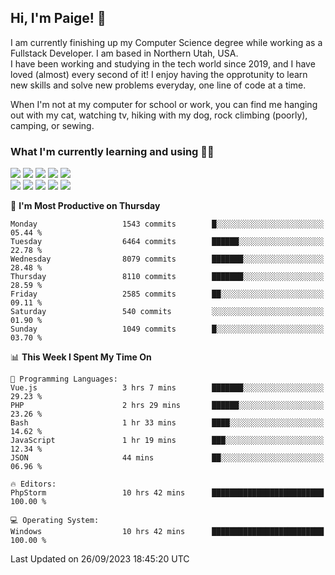 ## Hi, I'm Paige! :vulcan_salute:

I am currently finishing up my Computer Science degree while working as a Fullstack Developer. I am based in Northern Utah, USA. \
I have been working and studying in the tech world since 2019, and I have loved (almost) every second of it! I enjoy having the opprotunity to learn new skills and solve new problems everyday, one line of code at a time.  

When I'm not at my computer for school or work, you can find me hanging out with my cat, watching tv, hiking with my dog, rock climbing (poorly), camping, or sewing.  

### What I'm currently learning and using :woman_technologist:
![](https://img.shields.io/badge/Laravel-FF2D20?style=for-the-badge&logo=laravel&logoColor=white) 
![](https://img.shields.io/badge/PHP-777BB4?style=for-the-badge&logo=php&logoColor=white)
![](https://img.shields.io/badge/Vue.js-35495E?style=for-the-badge&logo=vuedotjs&logoColor=4FC08D) 
![](https://img.shields.io/badge/MySQL-005C84?style=for-the-badge&logo=mysql&logoColor=white) 
![](https://img.shields.io/badge/Tailwind_CSS-38B2AC?style=for-the-badge&logo=tailwind-css&logoColor=white) \
![](https://img.shields.io/badge/Python-FFD43B?style=for-the-badge&logo=python&logoColor=blue)
![](https://img.shields.io/badge/Django-092E20?style=for-the-badge&logo=django&logoColor=green)
![](https://img.shields.io/badge/Kotlin-0095D5?&style=for-the-badge&logo=kotlin&logoColor=white)
![](https://img.shields.io/badge/Java-ED8B00?style=for-the-badge&logo=java&logoColor=white)
![](https://img.shields.io/badge/Haskell-5D4F85?style=for-the-badge&logo=haskell&logoColor=white) 

<!--START_SECTION:waka-->
📅 **I'm Most Productive on Thursday** 

```text
Monday                   1543 commits        █░░░░░░░░░░░░░░░░░░░░░░░░   05.44 % 
Tuesday                  6464 commits        ██████░░░░░░░░░░░░░░░░░░░   22.78 % 
Wednesday                8079 commits        ███████░░░░░░░░░░░░░░░░░░   28.48 % 
Thursday                 8110 commits        ███████░░░░░░░░░░░░░░░░░░   28.59 % 
Friday                   2585 commits        ██░░░░░░░░░░░░░░░░░░░░░░░   09.11 % 
Saturday                 540 commits         ░░░░░░░░░░░░░░░░░░░░░░░░░   01.90 % 
Sunday                   1049 commits        █░░░░░░░░░░░░░░░░░░░░░░░░   03.70 % 
```


📊 **This Week I Spent My Time On** 

```text
💬 Programming Languages: 
Vue.js                   3 hrs 7 mins        ███████░░░░░░░░░░░░░░░░░░   29.23 % 
PHP                      2 hrs 29 mins       ██████░░░░░░░░░░░░░░░░░░░   23.26 % 
Bash                     1 hr 33 mins        ████░░░░░░░░░░░░░░░░░░░░░   14.62 % 
JavaScript               1 hr 19 mins        ███░░░░░░░░░░░░░░░░░░░░░░   12.34 % 
JSON                     44 mins             ██░░░░░░░░░░░░░░░░░░░░░░░   06.96 % 

🔥 Editors: 
PhpStorm                 10 hrs 42 mins      █████████████████████████   100.00 % 

💻 Operating System: 
Windows                  10 hrs 42 mins      █████████████████████████   100.00 % 
```


 Last Updated on 26/09/2023 18:45:20 UTC
<!--END_SECTION:waka-->
